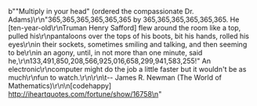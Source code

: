 b"&quot;Multiply in your head&quot; (ordered the compassionate Dr. Adams)\r\n&quot;365,365,365,365,365,365 by 365,365,365,365,365,365. He [ten-year-old\r\nTruman Henry Safford] flew around the room like a top, pulled his\r\npantaloons over the tops of his boots, bit his hands, rolled his eyes\r\nin their sockets, sometimes smiling and talking, and then seeming to be\r\nin an agony, until, in not more than one minute, said he,\r\n133,491,850,208,566,925,016,658,299,941,583,255!&quot; An electronic\r\ncomputer might do the job a little faster but it wouldn't be as much\r\nfun to watch.\r\n\r\n\t-- James R. Newman (The World of Mathematics)\r\n\n[codehappy] http://iheartquotes.com/fortune/show/16758\n"